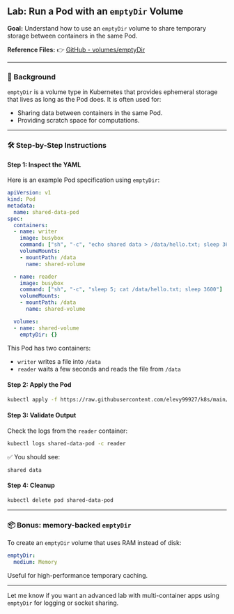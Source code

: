 ## Lab: Run a Pod with an `emptyDir` Volume

**Goal:**
Understand how to use an `emptyDir` volume to share temporary storage between containers in the same Pod.

**Reference Files:**
👉 [GitHub - volumes/emptyDir](https://github.com/elevy99927/k8s/tree/main/volumes/emptyDir)

---

### 🧱 Background

`emptyDir` is a volume type in Kubernetes that provides ephemeral storage that lives as long as the Pod does. It is often used for:

* Sharing data between containers in the same Pod.
* Providing scratch space for computations.

---

### 🛠️ Step-by-Step Instructions

#### Step 1: Inspect the YAML

Here is an example Pod specification using `emptyDir`:

```yaml
apiVersion: v1
kind: Pod
metadata:
  name: shared-data-pod
spec:
  containers:
  - name: writer
    image: busybox
    command: ["sh", "-c", "echo shared data > /data/hello.txt; sleep 3600"]
    volumeMounts:
    - mountPath: /data
      name: shared-volume

  - name: reader
    image: busybox
    command: ["sh", "-c", "sleep 5; cat /data/hello.txt; sleep 3600"]
    volumeMounts:
    - mountPath: /data
      name: shared-volume

  volumes:
  - name: shared-volume
    emptyDir: {}
```

This Pod has two containers:

* `writer` writes a file into `/data`
* `reader` waits a few seconds and reads the file from `/data`

#### Step 2: Apply the Pod

```bash
kubectl apply -f https://raw.githubusercontent.com/elevy99927/k8s/main/volumes/emptyDir/emptydir.yaml
```

#### Step 3: Validate Output

Check the logs from the `reader` container:

```bash
kubectl logs shared-data-pod -c reader
```

✅ You should see:

```
shared data
```

#### Step 4: Cleanup

```bash
kubectl delete pod shared-data-pod
```

---

### 📦 Bonus: memory-backed `emptyDir`

To create an `emptyDir` volume that uses RAM instead of disk:

```yaml
emptyDir:
  medium: Memory
```

Useful for high-performance temporary caching.

---

Let me know if you want an advanced lab with multi-container apps using `emptyDir` for logging or socket sharing.
